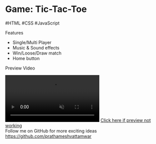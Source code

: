   <h1>Game: Tic-Tac-Toe</h1>
  <p>#HTML #CSS #JavaScript</p>
  <p>Features</p>
  <ul>
    <li>Single/Multi Player</li>
    <li>Music & Sound effects</li>
    <li>Win/Loose/Draw match</li>
    <li>Home button</li>
  </ul>
  <p>Preview Video</p>
  <blockquote class="imgur-embed-pub" lang="en" data-id="a/ks9btVF" data-context="false" ><a href="//imgur.com/a/ks9btVF"></a></blockquote><script async src="//s.imgur.com/min/embed.js" charset="utf-8"></script>
  <video src="https://i.imgur.com/ks9btVF.mp4" alt="Preview Video" muted autoplay></video>
  <a href="https://i.imgur.com/ks9btVF.mp4">Click here if preview not working</a>
  
  <footer>Follow me on GitHub for more exciting ideas <a href="https://github.com/prathameshvattamwar">https://github.com/prathameshvattamwar</a></footer>
